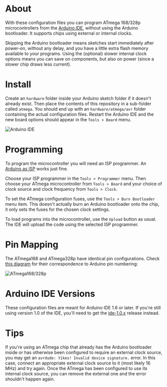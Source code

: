 About
=====

With these configuration files you can program ATmega 168/328p microcontrollers from the [Arduino IDE](http://arduino.cc), without using the Arduino bootloader. It supports chips using external or internal clocks.

Skipping the Arduino bootloader means sketches start immediately after power-on, without any delay, and you have a little extra flash memory available to your programs. Using the (optional) slower internal clock options means you can save on components, but also on power (since a slower chip draws less current).

Install
=======

Create an `hardware` folder inside your Arduino sketch folder if it doesn't already exist. Then place the contents of this repository in a sub-folder called `atmega`. You should end up with an `hardware/atmega/avr` folder containing the actual configuration files. Restart the Arduino IDE and the new board options should appear in the `Tools > Board` menu.

![Arduino IDE](http://cloud.carlos-rodrigues.com/projects/atmega/screenshot-01.png)

Programming
===========

To program the microcontroller you will need an ISP programmer. An [Arduino as ISP](http://arduino.cc/en/Tutorial/ArduinoISP) works just fine.

Choose your ISP programmer in the `Tools > Programmer` menu. Then choose your ATmega microcontroller from `Tools > Board` and your choice of clock source and clock frequency from `Tools > Clock`.

To set the ATmega configuration fuses, use the `Tools > Burn Bootloader` menu item. This doesn't actually burn an Arduino bootloader onto the chip, it only sets the fuses for the chosen clock settings.

To load programs into the microcontroller, use the `Upload` button as usual. The IDE will upload the code using the selected ISP programmer.

Pin Mapping
===========

The ATmega168 and ATmega328p have identical pin configurations. Check [this diagram](http://arduino.cc/en/Hacking/PinMapping168) for their correspondence to Arduino pin numbering:

![ATmega168/328p](http://arduino.cc/en/uploads/Hacking/Atmega168PinMap2.png)


Arduino IDE Versions
====================

These configuration files are meant for Arduino IDE 1.6 or later. If you're still using version 1.0 of the IDE, you'll need to get the [ide-1.0.x](https://github.com/carlosefr/atmega/releases/tag/ide-1.0.x) release instead.

Tips
====

If you're using an ATmega chip that already has the Arduino bootloader inside or has otherwise been configured to require an external clock source, you may get an `avrdude: Yikes! Invalid device signature.` error. In this case, connect an appropriate external clock source to it (most likely 16 MHz) and try again. Once the ATmega has been configured to use its internal clock source, you can remove the external one and the error shouldn't happen again.
